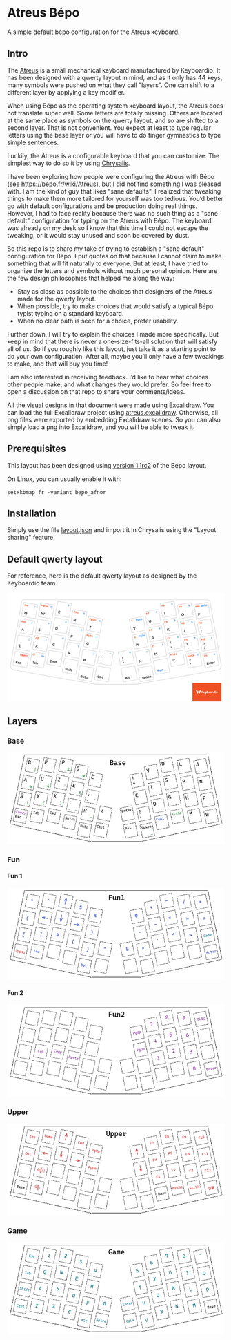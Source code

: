 # Atreus Bépo

A simple default bépo configuration for the Atreus keyboard.

## Intro

The [Atreus](https://www.kickstarter.com/projects/keyboardio/atreus) is a small mechanical keyboard manufactured by Keyboardio. It has been designed with a qwerty layout in mind, and as it only has 44 keys, many symbols were pushed on what they call "layers". One can shift to a different layer by applying a key modifier.

When using Bépo as the operating system keyboard layout, the Atreus does not translate super well. Some letters are totally missing. Others are located at the same place as symbols on the qwerty layout, and so are shifted to a second layer. That is not convenient. You expect at least to type regular letters using the base layer or you will have to do finger gymnastics to type simple sentences.

Luckily, the Atreus is a configurable keyboard that you can customize. The simplest way to do so it by using [Chrysalis](https://github.com/keyboardio/Chrysalis).

I have been exploring how people were configuring the Atreus with Bépo (see https://bepo.fr/wiki/Atreus), but I did not find something I was pleased with. I am the kind of guy that likes "sane defaults". I realized that tweaking things to make them more tailored for yourself was too tedious. You’d better go with default configurations and be production doing real things. However, I had to face reality because there was no such thing as a "sane default" configuration for typing on the Atreus with Bépo. The keyboard was already on my desk so I know that this time I could not escape the tweaking, or it would stay unused and soon be covered by dust.

So this repo is to share my take of trying to establish a "sane default" configuration for Bépo. I put quotes on that because I cannot claim to make something that will fit naturally to everyone. But at least, I have tried to organize the letters and symbols without much personal opinion. Here are the few design philosophies that helped me along the way:
- Stay as close as possible to the choices that designers of the Atreus made for the qwerty layout.
- When possible, try to make choices that would satisfy a typical Bépo typist typing on a standard keyboard.
- When no clear path is seen for a choice, prefer usability.

Further down, I will try to explain the choices I made more specifically. But keep in mind that there is never a one-size-fits-all solution that will satisfy all of us. So if you roughly like this layout, just take it as a starting point to do your own configuration. After all, maybe you’ll only have a few tweakings to make, and that will buy you time!

I am also interested in receiving feedback. I’d like to hear what choices other people make, and what changes they would prefer. So feel free to open a discussion on that repo to share your comments/ideas.

All the visual designs in that document were made using [Excalidraw](https://excalidraw.com/). You can load the full Excalidraw project using [atreus.excalidraw](./atreus.excalidraw). Otherwise, all png files were exported by embedding Excalidraw scenes. So you can also simply load a png into Excalidraw, and you will be able to tweak it.

## Prerequisites

This layout has been designed using [version 1.1rc2](https://bepo.fr/wiki/Version_1.1rc2) of the Bépo layout.

On Linux, you can usually enable it with:

```
setxkbmap fr -variant bepo_afnor
```

## Installation

Simply use the file [layout.json](./layout.json) and import it in Chrysalis using the "Layout sharing" feature. 

## Default qwerty layout

For reference, here is the default qwerty layout as designed by the Keyboardio team.

![Default](./qwerty.png)

## Layers

### Base

![Base](./layers/0-base.png)

### Fun

#### Fun 1

![Fun 1](./layers/1-fun1.png)

#### Fun 2

![Fun 2](./layers/3-fun2.png)

### Upper

![Upper](./layers/2-upper.png)

### Game

![Game](./layers/4-game.png)
